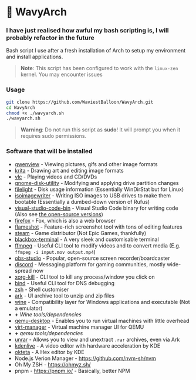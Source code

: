 # 🌊 WavyArch
### I have just realised how awful my bash scripting is, I will probably refactor in the future
Bash script I use after a fresh installation of Arch to setup my environment and install applications.

> **Note**:
> This script has been configured to work with the `linux-zen` kernel. You may encounter issues 

### Usage

```bash
git clone https://github.com/WaviestBalloon/WavyArch.git
cd WavyArch
chmod +x ./wavyarch.sh
./wavyarch.sh
```
> **Warning**: 
> Do not run this script as **sudo**! It will prompt you when it requires sudo permissions.

### Software that will be installed

- [gwenview](https://archlinux.org/packages/extra/x86_64/gwenview/) - Viewing pictures, gifs and other image formats
- [krita](https://archlinux.org/packages/extra/x86_64/krita/) - Drawing art and editing image formats
- [vlc](https://archlinux.org/packages/extra/x86_64/vlc/) - Playing videos and CD/DVDs
- [gnome-disk-utility](https://archlinux.org/packages/extra/x86_64/gnome-disk-utility/) - Modifying and applying drive partition changes
- [filelight](https://archlinux.org/packages/extra/x86_64/filelight/) - Disk usage information (Essentially WinDirStat but for Linux)
- [isoimagewriter](https://aur.archlinux.org/packages/isoimagewriter) - Writing ISO images to USB drives to make them bootable (Essentially a dumbed-down version of Rufus)
- [visual-studio-code-bin](https://aur.archlinux.org/packages/visual-studio-code-bin) - Visual Studio Code binary for writing code (Also see [the open-source versions](https://wiki.archlinux.org/title/Visual_Studio_Code))
- [firefox](https://archlinux.org/packages/extra/x86_64/firefox/) - Fox, which is also a web browser
- [flameshot](https://archlinux.org/packages/community/x86_64/flameshot/) - Feature-rich screenshot tool with tons of editing features
- [steam](https://archlinux.org/packages/multilib/x86_64/steam/) - Game distributor (Not Epic Games, thankfully)
- [blackbox-terminal](https://aur.archlinux.org/packages/blackbox-terminal) - A very sleek and customisable terminal
- [ffmpeg](https://archlinux.org/packages/extra/x86_64/ffmpeg/) - Useful CLI tool to modify videos and to convert media (E.g. `ffmpeg -i input.mov output.mp4`)
- [obs-studio](https://archlinux.org/packages/community/x86_64/obs-studio/) - Popular, open-source screen recorder/boardcaster
- [discord](https://archlinux.org/packages/community/x86_64/discord/) - Messaging platform for gaming communities, mostly wide-spread now
- [xorg-kill](https://archlinux.org/packages/extra/x86_64/xorg-xkill/) - CLI tool to kill any process/window you click on
- [bind](https://archlinux.org/packages/extra/x86_64/bind/) - Useful CLI tool for DNS debugging
- [zsh](https://archlinux.org/packages/extra/x86_64/zsh/) - Shell customiser
- [ark](https://archlinux.org/packages/extra/x86_64/ark/) - UI archive tool to unzip and zip files
- [wine](https://archlinux.org/packages/multilib/x86_64/wine/) - Compatibility layer for Windows applications and executable (Not a emulator)
- **+** *Wine tools/dependencies*
- [qemu-desktop](https://archlinux.org/packages/extra/x86_64/qemu-desktop/) - Enables you to run virtual machines with little overhead
- [virt-manager](https://archlinux.org/packages/community/any/virt-manager/) - Virtual machine manager UI for QEMU
- **+** *qemu tools/dependencies*
- [unrar](https://archlinux.org/packages/extra/x86_64/unrar/) - Allows you to view and unextract `.rar` archives, even via Ark
- [kdenlive](https://archlinux.org/packages/extra/x86_64/kdenlive/) - A video editor with hardware acceleration by KDE
- [okteta](https://archlinux.org/packages/extra/x86_64/okteta/) - A Hex editor by KDE
- Node.js Verion Manager - https://github.com/nvm-sh/nvm
- Oh My ZSH - https://ohmyz.sh/
- pnpm - https://pnpm.io/ - Basically, better NPM
